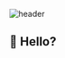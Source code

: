 ![header](https://capsule-render.vercel.app/api?type=transparent&color=auto&height=260&section=header&text=Deeklming's&fontSize=80&desc=github&descSize=30&descAlignY=55)

## 👋 Hello?


<!--
## 👀 Study Log
&emsp;&emsp; Skills-Stack : programming language, tools, framework, algorithm, functions...   
&emsp;&emsp; Samples : etc...   


## 👻 Mini Project
&emsp;&emsp; filechain &emsp;   
&emsp;&emsp; YourAccommodation &emsp;   


## 💀 Team Project
&emsp;&emsp; Pechesse &emsp;   
-->

<!--

## 💫 Real Project
&emsp;&emsp; dkmlibes &emsp;   

**Deeklming/Deeklming** is a ✨ _special_ ✨ repository because its `README.md` (this file) appears on your GitHub profile.

Here are some ideas to get you started:

- 🔭 I’m currently working on ...
- 🌱 I’m currently learning ...
- 👯 I’m looking to collaborate on ...
- 🤔 I’m looking for help with ...
- 💬 Ask me about ...
- 📫 How to reach me: ...
- 😄 Pronouns: ...
- ⚡ Fun fact: ...
- 💯% 
- 
-->
